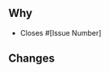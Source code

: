 <!-- 
Fill out the information below to help us review this pull request. 
You can delete these comments once you are done.
-->
<!-- 
## Description

If your changes are extensive:
- Uncomment this heading and provide a brief description here.
- List more detailed changes below under the changes heading.
-->

## Why

<!--
- Briefly describe **why** you made this PR.
- If this PR relates to an issue, provide the issue number or link.
- If this PR closes an issue, use a keyword (`Closes #123`).
  - Using a keyword will ensure the issue is automatically closed once this PR is merged.
  - For more information, see [Linking a pull request to an issue using a keyword](https://docs.github.com/issues/tracking-your-work-with-issues/linking-a-pull-request-to-an-issue#linking-a-pull-request-to-an-issue-using-a-keyword).
-->

- Closes #[Issue Number]

## Changes

<!--
- Briefly describe or list **what** this PR changes.
- Share any important highlights regarding your changes, such as screenshots, code snippets, or formatting.
-->

<!--
Thanks for contributing to Microsoft docs content!

Here are some resources that might be helpful while contributing:
- [Microsoft Docs contributor guide](https://docs.microsoft.com/contribute/)
- [Docs Markdown reference](https://docs.microsoft.com/contribute/markdown-reference)
- [Microsoft Writing Style Guide](https://docs.microsoft.com/style-guide/welcome/)
-->